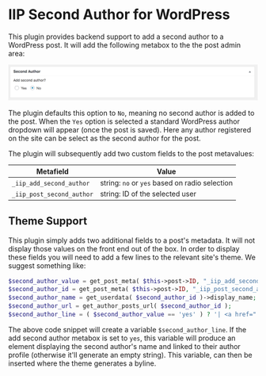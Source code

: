 # IIP Second Author for WordPress

This plugin provides backend support to add a second author to a WordPress post. It will add the following metabox to the the post admin area:

![Screenshot of metabox added by plugin](metabox_screenshot.png)

The plugin defaults this option to `No`, meaning no second author is added to the post. When the `Yes` option is selected a standard WordPress author dropdown will appear (once the post is saved). Here any author registered on the site can be select as the second author for the post.

The plugin will subsequently add two custom fields to the post metavalues:

| Metafield                 | Value                                          |
|---------------------------|------------------------------------------------|
| `_iip_add_second_author`  | string: `no` or `yes` based on radio selection |
| `_iip_post_second_author` | string: ID of the selected user                |

## Theme Support

This plugin simply adds two additional fields to a post's metadata. It will not display those values on the front end out of the box. In order to display these fields you will need to add a few lines to the relevant site's theme. We suggest something like:

```php
$second_author_value = get_post_meta( $this->post->ID, "_iip_add_second_author", true );
$second_author_id = get_post_meta( $this->post->ID, "_iip_post_second_author", true );
$second_author_name = get_userdata( $second_author_id )->display_name;
$second_author_url = get_author_posts_url( $second_author_id );
$second_author_line = ( $second_author_value == 'yes' ) ? '| <a href="' . $second_author_url . '">' . $second_author_name . '</a>' : '';
```

The above code snippet will create a variable `$second_author_line`. If the add second author metabox is set to `yes`, this variable will produce an element displaying the second author's name and linked to their author profile (otherwise it'll generate an empty string). This variable, can then be inserted where the theme generates a byline.